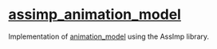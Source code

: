 # [assimp_animation_model](assimp_animation_model.md)

Implementation of [animation_model](../../../animation/animation_model.md) using the AssImp library.
